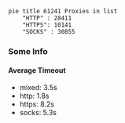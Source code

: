 
```mermaid
pie title 61241 Proxies in list
    "HTTP" : 28411
    "HTTPS": 10141
    "SOCKS" : 30855
```

### Some Info
#### Average Timeout

- mixed: 3.5s
- http: 1.8s
- https: 8.2s
- socks: 5.3s
